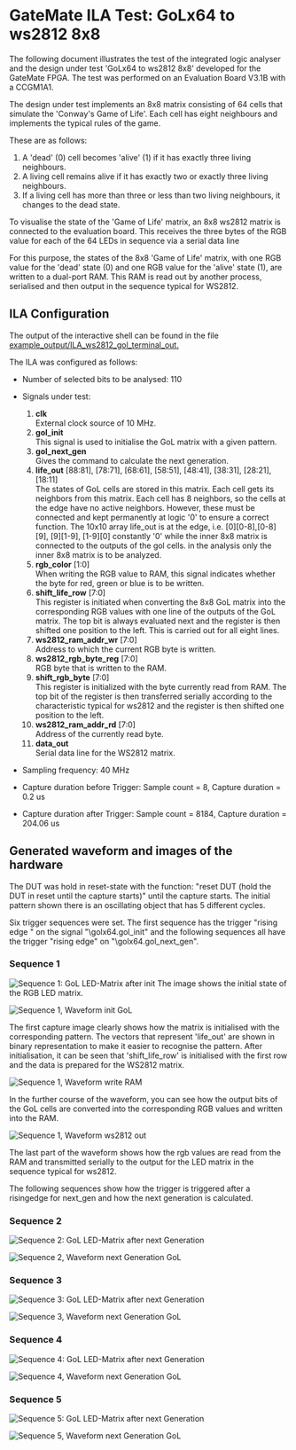 # GateMate ILA Test: GoLx64 to ws2812 8x8

The following document illustrates the test of the integrated logic analyser and the design under test 'GoLx64 to ws2812 8x8' developed for the GateMate FPGA. The test was performed on an Evaluation Board V3.1B with a CCGM1A1.

The design under test implements an 8x8 matrix consisting of 64 cells that simulate the 'Conway's Game of Life'. Each cell has eight neighbours and implements the typical rules of the game. 

These are as follows:
1. A 'dead' (0) cell becomes 'alive' (1) if it has exactly three living neighbours. 
2. A living cell remains alive if it has exactly two or exactly three living neighbours. 
3. If a living cell has more than three or less than two living neighbours, it changes to the dead state.

To visualise the state of the 'Game of Life' matrix, an 8x8 ws2812 matrix is connected to the evaluation board. This receives the three bytes of the RGB value for each of the 64 LEDs in sequence via a serial data line

For this purpose, the states of the 8x8 'Game of Life' matrix, with one RGB value for the 'dead' state (0) and one RGB value for the 'alive' state (1), are written to a dual-port RAM. This RAM is read out by another process, serialised and then output in the sequence typical for WS2812.

## ILA Configuration

The output of the interactive shell can be found in the file [example_output/ILA_ws2812_gol_terminal_out.](example_output/ILA_ws2812_gol_terminal_out)

The ILA was configured as follows:

- Number of selected bits to be analysed: 	110
- Signals under test:
    1. **clk**  
        External clock source of 10 MHz.  
    2. **gol_init**  
        This signal is used to initialise the GoL matrix with a given pattern.
    3. **gol_next_gen**  
        Gives the command to calculate the next generation.
    4. **life_out** [88:81], [78:71], [68:61], [58:51], [48:41], [38:31], [28:21], [18:11]  
        The states of GoL cells are stored in this matrix. Each cell gets its neighbors from this matrix. Each cell has 8 neighbors, so the cells at the edge have no active neighbors. However, these must be connected and kept permanently at logic '0' to ensure a correct function. The 10x10 array life_out is at the edge, i.e. [0][0-8],[0-8][9], [9][1-9], [1-9][0] constantly '0' while the inner 8x8 matrix is connected to the outputs of the gol cells. in the analysis only the inner 8x8 matrix is to be analyzed.
    5. **rgb_color** [1:0]  
        When writing the RGB value to RAM, this signal indicates whether the byte for red, green or blue is to be written.
    6. **shift_life_row** [7:0]  
        This register is initiated when converting the 8x8 GoL matrix into the corresponding RGB values with one line of the outputs of the GoL matrix. The top bit is always evaluated next and the register is then shifted one position to the left. This is carried out for all eight lines.   
    7. **ws2812_ram_addr_wr** [7:0]  
        Address to which the current RGB byte is written.
    8. **ws2812_rgb_byte_reg** [7:0]  
        RGB byte that is written to the RAM. 
    9. **shift_rgb_byte** [7:0]  
        This register is initialized with the byte currently read from RAM. The top bit of the register is then transferred serially according to the characteristic typical for ws2812 and the register is then shifted one position to the left.
    10. **ws2812_ram_addr_rd** [7:0]  
        Address of the currently read byte.
    11. **data_out**  
        Serial data line for the WS2812 matrix.

- Sampling frequency: 40 MHz
- Capture duration before Trigger: Sample count = 8, Capture duration = 0.2 us
- Capture duration after Trigger: Sample count = 8184, Capture duration = 204.06 us

## Generated waveform and images of the hardware

The DUT was hold in reset-state with the function: "reset DUT (hold the DUT in reset until the capture starts)" until the capture starts. The initial pattern shown there is an oscillating object that has 5 different cycles.

Six trigger sequences were set. The first sequence has the trigger "rising edge " on the signal "\golx64.gol_init" and the following sequences all have the trigger "rising edge" on "\golx64.gol_next_gen".

### Sequence 1

![Sequence 1: GoL LED-Matrix after init](example_output/ws2812_gol_seq_1.jpg)
The image shows the initial state of the RGB LED matrix.

![Sequence 1, Waveform init GoL](example_output/ILA_ws2812_gol_seq_1_init_GoL.png)

The first capture image clearly shows how the matrix is initialised with the corresponding pattern. The vectors that represent 'life_out' are shown in binary representation to make it easier to recognise the pattern. After initialisation, it can be seen that 'shift_life_row' is initialised with the first row and the data is prepared for the WS2812 matrix.

![Sequence 1, Waveform write RAM](example_output/ILA_ws2812_gol_seq_1_write_RAM.png)

In the further course of the waveform, you can see how the output bits of the GoL cells are converted into the corresponding RGB values and written into the RAM.

![Sequence 1, Waveform ws2812 out](example_output/ILA_ws2812_gol_seq_1_ws2812_out.png)

The last part of the waveform shows how the rgb values are read from the RAM and transmitted serially to the output for the LED matrix in the sequence typical for ws2812.

The following sequences show how the trigger is triggered after a risingedge for next_gen and how the next generation is calculated.

### Sequence 2

![Sequence 2: GoL LED-Matrix after next Generation](example_output/ws2812_gol_seq_2.jpg)

![Sequence 2, Waveform next Generation GoL](example_output/ILA_ws2812_gol_seq_2.png)

### Sequence 3

![Sequence 3: GoL LED-Matrix after next Generation](example_output/ws2812_gol_seq_3.jpg)

![Sequence 3, Waveform next Generation GoL](example_output/ILA_ws2812_gol_seq_3.png)

### Sequence 4

![Sequence 4: GoL LED-Matrix after next Generation](example_output/ws2812_gol_seq_4.jpg)

![Sequence 4, Waveform next Generation GoL](example_output/ILA_ws2812_gol_seq_4.png)

### Sequence 5

![Sequence 5: GoL LED-Matrix after next Generation](example_output/ws2812_gol_seq_5.jpg)

![Sequence 5, Waveform next Generation GoL](example_output/ILA_ws2812_gol_seq_5.png)

